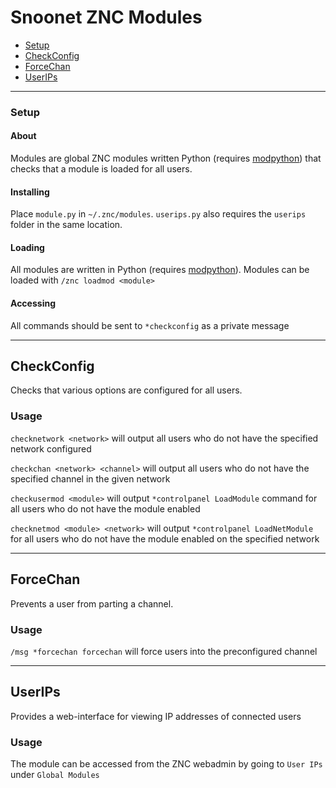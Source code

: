 # Snoonet ZNC Modules

- [Setup](#setup)
- [CheckConfig](#checkconfig)
- [ForceChan](#forcechan)
- [UserIPs](#userips)

---

### Setup

#### About

Modules are global ZNC modules written Python (requires [modpython](http://wiki.znc.in/Modpython)) that checks that a module is loaded for all users.

#### Installing

Place `module.py` in `~/.znc/modules`. `userips.py` also requires the `userips` folder in the same location.

#### Loading

All modules are written in Python (requires [modpython](http://wiki.znc.in/Modpython)). Modules can be loaded with `/znc loadmod <module>`

#### Accessing

All commands should be sent to `*checkconfig` as a private message

---

## CheckConfig

Checks that various options are configured for all users.

### Usage

`checknetwork <network>` will output all users who do not have the specified network configured

`checkchan <network> <channel>` will output all users who do not have the specified channel in the given network

`checkusermod <module>` will output `*controlpanel LoadModule` command for all users who do not have the module enabled

`checknetmod <module> <network>` will output `*controlpanel LoadNetModule` for all users who do not have the module enabled on the specified network

---

## ForceChan

Prevents a user from parting a channel.

### Usage

`/msg *forcechan forcechan` will force users into the preconfigured channel

---

## UserIPs

Provides a web-interface for viewing IP addresses of connected users

### Usage

The module can be accessed from the ZNC webadmin by going to `User IPs` under `Global Modules`
